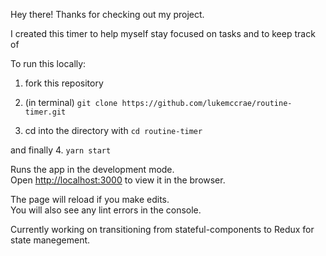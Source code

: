 Hey there! Thanks for checking out my project. 

I created this timer to help myself stay focused on tasks and to keep track of  

To run this locally:

1. fork this repository

2. (in terminal) `git clone https://github.com/lukemccrae/routine-timer.git`

3. cd into the directory with `cd routine-timer`

and finally
4. `yarn start`

Runs the app in the development mode.<br>
Open [http://localhost:3000](http://localhost:3000) to view it in the browser.

The page will reload if you make edits.<br>
You will also see any lint errors in the console.

Currently working on transitioning from stateful-components to Redux for state manegement. 

